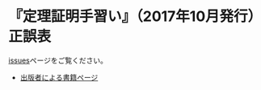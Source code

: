 # 『定理証明手習い』（2017年10月発行）正誤表

[issues](https://github.com/LambdaNote/errata-littleprover-ja-1-1/issues?q=is%3Aissue+is%3Aopen+sort%3Acreated-asc)ページをご覧ください。

* [出版者による書籍ページ](https://www.lambdanote.com/collections/littleprover)
